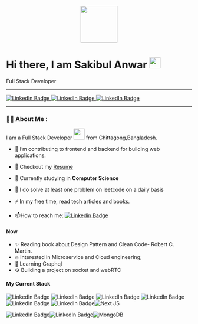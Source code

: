 
<div id="header" align="center">
  <img src="https://media.giphy.com/media/M9gbBd9nbDrOTu1Mqx/giphy.gif" width="100"/>
</div>


<h1>
  Hi there, I am Sakibul Anwar
  <img src="https://media.giphy.com/media/hvRJCLFzcasrR4ia7z/giphy.gif" width="30px"/>
</h1>
 Full Stack Developer

---

<div id="badges">

   <a href="https://leetcode.com/sakib-lite/">
    <img src="https://img.shields.io/badge/-LeetCode-FFA116?style=for-the-badge&logo=LeetCode&logoColor=black" alt="LinkedIn Badge"/>
  </a>

<a href="https://linkedin.com/in/sakibul-anwar-5b06ab181">
    <img src="https://img.shields.io/badge/LinkedIn-blue?style=for-the-badge&logo=linkedin&logoColor=white" alt="LinkedIn Badge"/>
  </a>
  
<a href="https://web.facebook.com/SakibUlAnwar/">
    <img src="https://img.shields.io/badge/Facebook-1877F2?style=for-the-badge&logo=facebook&logoColor=white" alt="LinkedIn Badge"/>
  </a>
  

</div>




---

### :woman_technologist: About Me :

I am a Full Stack Developer <img src="https://media.giphy.com/media/WUlplcMpOCEmTGBtBW/giphy.gif" width="30"> from Chittagong,Bangladesh.

- :telescope: I’m contributing to frontend and backend for building web applications.

- 📝 Checkout my [Resume](https://github.com/Sakib-lite/sakib-lite/files/9771724/Sakibul_Anwar.pdf)

- 🏢 Currently studying in **Computer Science**

- 🌱 I do solve at least one problem on leetcode on a daily basis

- :zap: In my free time, read tech articles and books.

- :mailbox:How to reach me: [![Linkedin Badge](https://img.shields.io/badge/-kakbar-blue?style=flat&logo=Linkedin&logoColor=white)](https://linkedin.com/in/sakibul-anwar-5b06ab181)


#### Now

- ✨ Reading book about Design Pattern  and Clean Code- Robert C. Martin.
- :fire: Interested in Microservice and Cloud engineering;
- :calendar: Learning Graphql
- ⚙️ Building a project on socket and webRTC


#### My Current Stack

 <img src="https://img.shields.io/badge/JavaScript-F7DF1E?style=for-the-badge&logo=javascript&logoColor=black" alt="LinkedIn Badge"/> <img src="https://img.shields.io/badge/TypeScript-007ACC?style=for-the-badge&logo=typescript&logoColor=white" alt="LinkedIn Badge"/> <img src="https://img.shields.io/badge/React-20232A?style=for-the-badge&logo=react&logoColor=61DAFB" alt="LinkedIn Badge"/> <img src="https://img.shields.io/badge/Tailwind_CSS-38B2AC?style=for-the-badge&logo=tailwind-css&logoColor=white" alt="LinkedIn Badge"/>  <img src="https://img.shields.io/badge/Material--UI-0081CB?style=for-the-badge&logo=material-ui&logoColor=white" alt="LinkedIn Badge"/> <img src="https://img.shields.io/badge/Redux-593D88?style=for-the-badge&logo=redux&logoColor=white" alt="LinkedIn Badge"/>![Next JS](https://img.shields.io/badge/Next-black?style=for-the-badge&logo=next.js&logoColor=white)

 
  <img src="https://img.shields.io/badge/Node.js-43853D?style=for-the-badge&logo=node.js&logoColor=white" alt="LinkedIn Badge"/><img src="https://img.shields.io/badge/Express.js-404D59?style=for-the-badge" alt="LinkedIn Badge"/>![MongoDB](https://img.shields.io/badge/MongoDB-%234ea94b.svg?style=for-the-badge&logo=mongodb&logoColor=white)
